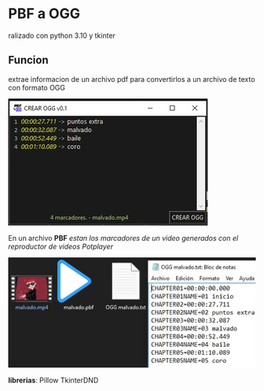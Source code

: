 # PBF a OGG
ralizado con python 3.10 y tkinter

## Funcion
extrae informacion de un archivo pdf para convertirlos a un archivo de texto con formato OGG

![](imgs_md/img_prog.jpg)

En un archivo **PBF** *estan los marcadores de un video generados con el reproductor de videos Potplayer*

![](imgs_md/archivos.jpg)


**librerias**:
Pillow
TkinterDND




